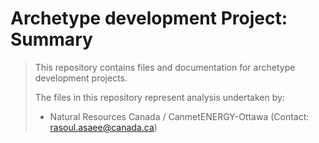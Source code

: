 # Archetype development Project: Summary
>  This repository contains files and documentation for archetype development projects. 
>
>  The files in this repository represent analysis undertaken by: 
>
>  -  Natural Resources Canada / CanmetENERGY-Ottawa (Contact: rasoul.asaee@canada.ca)
>
>
>
>      
>
> 